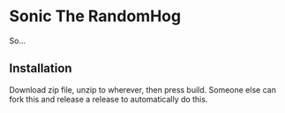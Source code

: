 Sonic The RandomHog
============


So...

## Installation

Download zip file, unzip to wherever, then press build. Someone else can fork this and release a release to automatically do this.
